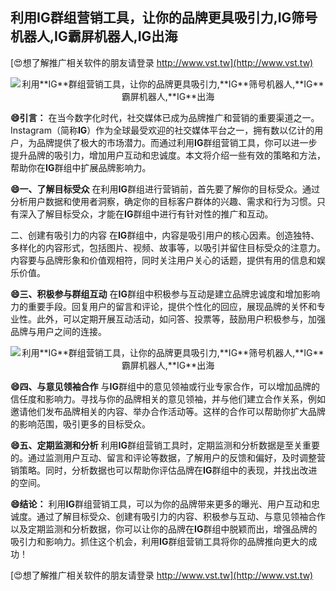 ## **利用**IG**群组营销工具，让你的品牌更具吸引力,**IG**筛号机器人,**IG**霸屏机器人,**IG**出海**

[😍想了解推广相关软件的朋友请登录 http://www.vst.tw](http://www.vst.tw)

 <center><img src="https://vst.tw/MP4/tuiguang/png/1.png" alt="利用**IG**群组营销工具，让你的品牌更具吸引力,**IG**筛号机器人,**IG**霸屏机器人,**IG**出海"></center>

**😄引言：**
在当今数字化时代，社交媒体已成为品牌推广和营销的重要渠道之一。Instagram（简称**IG**）作为全球最受欢迎的社交媒体平台之一，拥有数以亿计的用户，为品牌提供了极大的市场潜力。而通过利用**IG**群组营销工具，你可以进一步提升品牌的吸引力，增加用户互动和忠诚度。本文将介绍一些有效的策略和方法，帮助你在**IG**群组中扩展品牌影响力。

**😄一、了解目标受众**
在利用**IG**群组进行营销前，首先要了解你的目标受众。通过分析用户数据和使用者洞察，确定你的目标客户群体的兴趣、需求和行为习惯。只有深入了解目标受众，才能在**IG**群组中进行有针对性的推广和互动。

二、创建有吸引力的内容
在**IG**群组中，内容是吸引用户的核心因素。创造独特、多样化的内容形式，包括图片、视频、故事等，以吸引并留住目标受众的注意力。内容要与品牌形象和价值观相符，同时关注用户关心的话题，提供有用的信息和娱乐价值。

**😄三、积极参与群组互动**
在**IG**群组中积极参与互动是建立品牌忠诚度和增加影响力的重要手段。回复用户的留言和评论，提供个性化的回应，展现品牌的关怀和专业性。此外，可以定期开展互动活动，如问答、投票等，鼓励用户积极参与，加强品牌与用户之间的连接。

 <center><img src="https://vst.tw/MP4/tuiguang/png/6.png" alt="利用**IG**群组营销工具，让你的品牌更具吸引力,**IG**筛号机器人,**IG**霸屏机器人,**IG**出海"></center>

**😄四、与意见领袖合作**
与**IG**群组中的意见领袖或行业专家合作，可以增加品牌的信任度和影响力。寻找与你的品牌相关的意见领袖，并与他们建立合作关系，例如邀请他们发布品牌相关的内容、举办合作活动等。这样的合作可以帮助你扩大品牌的影响范围，吸引更多的目标受众。

**😄五、定期监测和分析**
利用**IG**群组营销工具时，定期监测和分析数据是至关重要的。通过监测用户互动、留言和评论等数据，了解用户的反馈和偏好，及时调整营销策略。同时，分析数据也可以帮助你评估品牌在**IG**群组中的表现，并找出改进的空间。

**😄结论：**
利用**IG**群组营销工具，可以为你的品牌带来更多的曝光、用户互动和忠诚度。通过了解目标受众、创建有吸引力的内容、积极参与互动、与意见领袖合作以及定期监测和分析数据，你可以让你的品牌在**IG**群组中脱颖而出，增强品牌的吸引力和影响力。抓住这个机会，利用**IG**群组营销工具将你的品牌推向更大的成功！

[😍想了解推广相关软件的朋友请登录 http://www.vst.tw](http://www.vst.tw)



